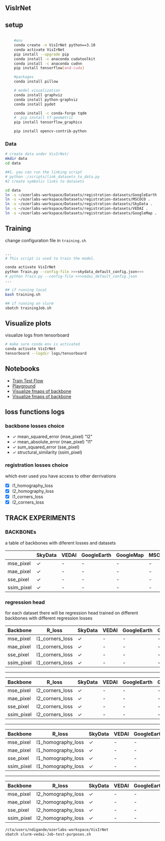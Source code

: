 ## VisIrNet

## setup

```bash 

    #env
    conda create -n VisIrNet python==3.10
    conda activate VisIrNet
    pip install --upgrade pip 
    conda install -c anaconda cudatoolkit
    conda install -c anaconda cudnn
    pip install tensorflow[and-cuda]

    #packages
    conda install pillow

    # model visualization
    conda install graphviz
    conda install python-graphviz
    conda install pydot

    conda install -c conda-forge tqdm
    #  pip install tf-geometric
    pip install tensorflow_graphics

    pip install opencv-contrib-python

```

### Data


```bash
# create data under VisIrNet/
mkdir data
cd data

##1. you can run the linking script
# python ./scripts/link_datasets_to_data.py
#2 create symbolic links to datasets

cd data 
ln -s ~/ozerlabs-workspace/Datasets/registration-datasets/GoogleEarth .
ln -s ~/ozerlabs-workspace/Datasets/registration-datasets/MSCOCO .
ln -s ~/ozerlabs-workspace/Datasets/registration-datasets/SkyData .
ln -s ~/ozerlabs-workspace/Datasets/registration-datasets/VEDAI .
ln -s ~/ozerlabs-workspace/Datasets/registration-datasets/GoogleMap .
```


## Training

change configuration file in `training.sh`

```bash

...
# This script is used to train the model.

conda activate VisIrNet
python Train.py --config-file >>>skydata_default_config.json<<<
# python Train.py --config-file >>>vedai_default_config.json
...

```

```bash
## if running local
bash training.sh

## if running on slurm
sbatch trainingJob.sh
```

## Visualize plots

visualize logs from tensorboard

```bash
# make sure conda env is activated
conda activate VisIrNet
tensorboard --logdir logs/tensorboard
```

## Notebooks

- [Train Test Flow](notebooks/pipeline.ipynb)
- [Playground](notebooks/playground.ipynb)
- [Visualize fmaps of backbone](notebooks/visualizeBackBoneRes.ipynb)
- [Visualize fmaps of backbone](notebooks/visualizeBackBoneRes.ipynb)


## loss functions logs
### backbone losses choice
- &check; mean_squared_error (mse_pixel) "l2"
- &check; mean_absolute_error (mae_pixel) "l1"
- &check; sum_squared_error (sse_pixel)
- &check; structural_similarity (ssim_pixel)


### registration losses choice

which ever used you have access to other derrivations

- [x] l1_homography_loss
- [x] l2_homography_loss
- [x] l1_corners_loss
- [x] l2_corners_loss

## TRACK EXPERIMENTS

### BACKBONEs 
a table of backbones with diferent losses and datasets

|           |SkyData    |VEDAI  |GoogleEarth    |GoogleMap  |MSCOCO |
|-----------|-----------|-------|---------------|-----------|-------|
| mse_pixel | &check;       | -   | -           | -       | -   |
| mae_pixel | &check;       | -   | -           | -       | -   |    
| sse_pixel | &check;       | -   | -           | -       | -   |
| ssim_pixel| &check;       | -   | -           | -       | -   |


### regression head
for each dataset there will be regression head trained on different backbones with different regression losses

| Backbone  | R_loss | SkyData    |VEDAI  |GoogleEarth    |GoogleMap  |MSCOCO |
|-----------|--------|------------|-------|---------------|-----------|-------|
| mse_pixel | l1_corners_loss | &check;       | -   | -           | -       | -   |
| mae_pixel | l1_corners_loss | &check;       | -   | -           | -       | -   |
| sse_pixel | l1_corners_loss | &check;       | -   | -           | -       | -   |
| ssim_pixel| l1_corners_loss | &check;       | -   | -           | -       | -   | 
***

| Backbone  | R_loss | SkyData    |VEDAI  |GoogleEarth    |GoogleMap  |MSCOCO |
|-----------|-----------------|-----------|-------|---------------|-----------|-------|
| mse_pixel | l2_corners_loss | &check;       | -   | -           | -       | -   |
| mae_pixel | l2_corners_loss | &check;       | -   | -           | -       | -   |
| sse_pixel | l2_corners_loss | &check;       | -   | -           | -       | -   |
| ssim_pixel| l2_corners_loss | &check;       | -   | -           | -       | -   |
***

| Backbone  | R_loss | SkyData    |VEDAI  |GoogleEarth    |GoogleMap  |MSCOCO |
|-----------|-----------------|-----------|-------|---------------|-----------|-------|
| mse_pixel | l1_homography_loss | &check;       | -   | -           | -       | -   |
| mae_pixel | l1_homography_loss | &check;       | -   | -           | -       | -   |
| sse_pixel | l1_homography_loss | &check;       | -   | -           | -       | -   |
| ssim_pixel| l1_homography_loss | &check;       | -   | -           | -       | -   |
***
| Backbone  | R_loss | SkyData    |VEDAI  |GoogleEarth    |GoogleMap  |MSCOCO |
|-----------|-----------------|-----------|-------|---------------|-----------|-------|
| mse_pixel | l2_homography_loss | &check;       | -   | -           | -       | -   |
| mae_pixel | l2_homography_loss | &check;       | -   | -           | -       | -   |
| sse_pixel | l2_homography_loss | &check;       | -   | -           | -       | -   |
| ssim_pixel| l2_homography_loss | &check;       | -   | -           | -       | -   |



```bash 
/cta/users/ndigande/ozerlabs-workspace/VisIrNet
sbatch slurm-vedai-Job-test-purposes.sh
```